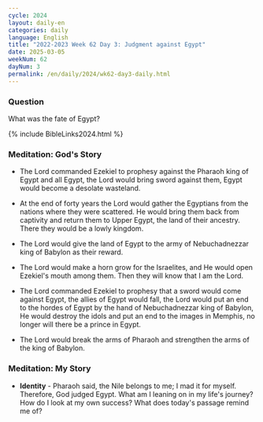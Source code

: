 ```yaml
---
cycle: 2024
layout: daily-en
categories: daily
language: English
title: "2022-2023 Week 62 Day 3: Judgment against Egypt"
date: 2025-03-05
weekNum: 62
dayNum: 3
permalink: /en/daily/2024/wk62-day3-daily.html
---
```


### Question     
What was the fate of Egypt?

{% include BibleLinks2024.html %}

### Meditation: God's Story   
+ The Lord commanded Ezekiel to prophesy against the Pharaoh king of Egypt and all Egypt, the Lord would bring sword against them, Egypt would become a desolate wasteland. 

+ At the end of forty years the Lord would gather the Egyptians from the nations where they were scattered. He would bring them back from captivity and return them to Upper Egypt, the land of their ancestry. There they would be a lowly kingdom. 

+ The Lord would give the land of Egypt to the army of Nebuchadnezzar king of Babylon as their reward. 

+ The Lord would make a horn grow for the Israelites, and He would open Ezekiel's mouth among them. Then they will know that I am the Lord. 

+ The Lord commanded Ezekiel to prophesy that a sword would come against Egypt, the allies of Egypt would fall, the Lord would put an end to the hordes of Egypt by the hand of Nebuchadnezzar king of Babylon, He would destroy the idols and put an end to the images in Memphis, no longer will there be a prince in Egypt. 

+ The Lord would break the arms of Pharaoh and strengthen the arms of the king of Babylon. 
### Meditation: My Story   
+ **Identity** - Pharaoh said, the Nile belongs to me; I mad it for myself. Therefore, God judged Egypt. What am I leaning on in my life's journey? How do I look at my own success? What does today's passage remind me of? 
